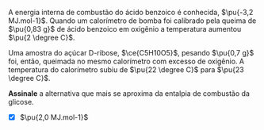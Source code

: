 A energia interna de combustão do ácido benzoico é conhecida, $\pu{-3,2 MJ.mol-1}$. Quando um calorímetro de bomba foi calibrado pela queima de $\pu{0,83 g}$ de ácido benzoico em oxigênio a temperatura aumentou $\pu{2 \degree C}$. 

Uma amostra do açúcar D-ribose, $\ce{C5H10O5}$, pesando $\pu{0,7 g}$ foi, então, queimada no mesmo calorímetro com excesso de oxigênio. A temperatura do calorímetro subiu de $\pu{22 \degree C}$ para $\pu{23 \degree C}$.

**Assinale** a alternativa que mais se aproxima da entalpia de combustão da glicose.

- [x] $\pu{2,0 MJ.mol-1}$

